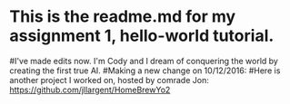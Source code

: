 # This is the readme.md for my assignment 1, hello-world tutorial.
#I've made edits now. I'm Cody and I dream of conquering the world by creating the first true AI.
#Making a new change on 10/12/2016:
#Here is another project I worked on, hosted by comrade Jon: https://github.com/jllargent/HomeBrewYo2
